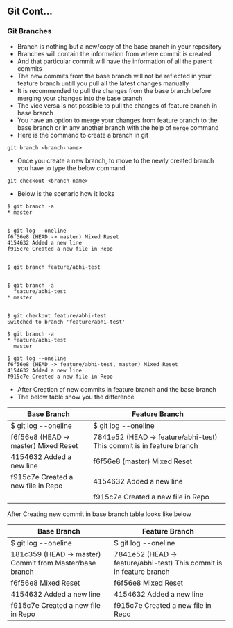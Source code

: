 ## Git Cont...

### Git Branches
- Branch is nothing but a new/copy of the base branch in your repository
- Branches will contain the information from where commit is created
- And that particular commit will have the information of all the parent commits
- The new commits from the base branch will not be reflected in your feature branch untill you pull all the latest changes manually
- It is recommended to pull the changes from the base branch before merging your changes into the base branch
- The vice versa is not possible to pull the changes of feature branch in base branch
- You have an option to merge your changes from feature branch to the base branch or in any another branch with the help of `merge` command
- Here is the command to create a branch in git
```
git branch <branch-name>
```
- Once you create a new branch, to move to the newly created branch you have to type the below command
```
git checkout <branch-name>
```
- Below is the scenario how it looks
```
$ git branch -a
* master


$ git log --oneline
f6f56e8 (HEAD -> master) Mixed Reset
4154632 Added a new line
f915c7e Created a new file in Repo


$ git branch feature/abhi-test


$ git branch -a
  feature/abhi-test
* master


$ git checkout feature/abhi-test 
Switched to branch 'feature/abhi-test'

$ git branch -a
* feature/abhi-test
  master

$ git log --oneline 
f6f56e8 (HEAD -> feature/abhi-test, master) Mixed Reset
4154632 Added a new line
f915c7e Created a new file in Repo
```
- After Creation of new commits in feature branch and the base branch
- The below table show you the difference

|Base Branch | Feature Branch |
|------------| --------------- |
| $ git log --oneline | $ git log --oneline |
| f6f56e8 (HEAD -> master) Mixed Reset | 7841e52 (HEAD -> feature/abhi-test) This commit is in feature branch |
| 4154632 Added a new line | f6f56e8 (master) Mixed Reset |
| f915c7e Created a new file in Repo | 4154632 Added a new line |
|            |  f915c7e Created a new file in Repo |


After Creating new commit in base branch table looks like below

| Base Branch  | Feature Branch  |
| ------------ | --------------- |
| $ git log --oneline | $ git log --oneline |
| 181c359 (HEAD -> master) Commit from Master/base branch | 7841e52 (HEAD -> feature/abhi-test) This commit is in feature branch |
| f6f56e8 Mixed Reset | f6f56e8 Mixed Reset |
| 4154632 Added a new line | 4154632 Added a new line |
|  f915c7e Created a new file in Repo          |  f915c7e Created a new file in Repo |




